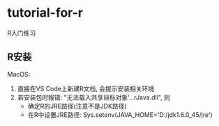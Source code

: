 # tutorial-for-r
R入门练习

## R安装
MacOS:
1. 直接在VS Code上新建R文档, 会提示安装相关环境
2. 若安装包时报错: "无法载入共享目标对象‘...rJava.dll", 则
    * 确定R的JRE路径(注意不是JDK路径)
    * 在R中设置JRE路径: Sys.setenv(JAVA_HOME='D:/jdk1.6.0_45/jre')
